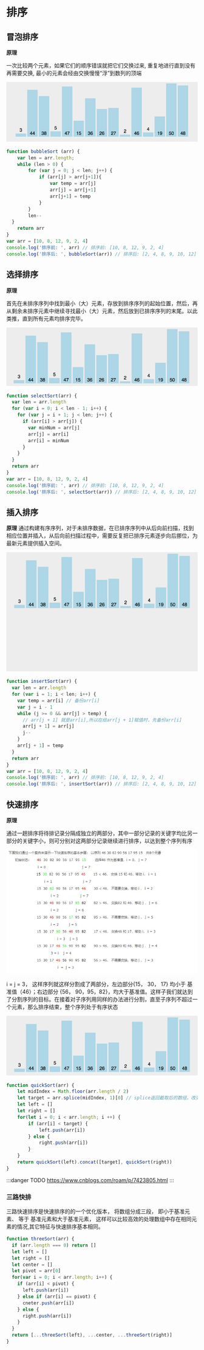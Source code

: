 # 排序

## 冒泡排序

**原理**  

一次比较两个元素，如果它们的顺序错误就把它们交换过来, 重复地进行直到没有再需要交换, 最小的元素会经由交换慢慢“浮”到数列的顶端 

![An image](https://github.com/MY729/BLOG/raw/gh-pages/img/算法/冒泡排序.gif)

```js
function bubbleSort (arr) {
	var len = arr.length;
	while (len > 0) {
		for (var j = 0; j < len; j++) {
			if (arr[j] > arr[j+1]){
				var temp = arr[j]
				arr[j] = arr[j+1]
				arr[j+1] = temp
			}
		}
		len--
  }
	return arr
}
var arr = [10, 8, 12, 9, 2, 4]
console.log('排序前: ', arr) // 排序前: [10, 8, 12, 9, 2, 4]
console.log('排序后: ', bubbleSort(arr)) // 排序后: [2, 4, 8, 9, 10, 12]
```

## 选择排序

**原理**

首先在未排序序列中找到最小（大）元素，存放到排序序列的起始位置，然后，再从剩余未排序元素中继续寻找最小（大）元素，然后放到已排序序列的末尾。以此类推，直到所有元素均排序完毕。

![An image](https://github.com/MY729/BLOG/raw/gh-pages/img/算法/选择排序.gif)  

```js
function selectSort(arr) {
  var len = arr.length
  for (var i = 0; i < len - 1; i++) {
    for (var j = i + 1; j < len; j++) {
      if (arr[i] > arr[j]) {
        var minNum = arr[j]
        arr[j] = arr[i]
        arr[i] = minNum
      }
    }
  }
  return arr
}
var arr = [10, 8, 12, 9, 2, 4]
console.log('排序前: ', arr) // 排序前: [10, 8, 12, 9, 2, 4]
console.log('排序后: ', selectSort(arr)) // 排序后: [2, 4, 8, 9, 10, 12]
```

## 插入排序

**原理**
通过构建有序序列，对于未排序数据，在已排序序列中从后向前扫描，找到相应位置并插入，从后向前扫描过程中，需要反复把已排序元素逐步向后挪位，为最新元素提供插入空间。

![An image](https://github.com/MY729/BLOG/raw/gh-pages/img/算法/插入排序.gif)

```js
function insertSort(arr) {
  var len = arr.length
  for (var i = 1; i < len; i++) {
    var temp = arr[i] // 备份arr[i]
    var j = i - 1
    while (j >= 0 && arr[j] > temp) {
      // arr[j + 1] 就是arr[i],所以在给arr[j + 1]赋值时，先备份arr[i]
      arr[j + 1] = arr[j]
      j--
    }
    arr[j + 1] = temp
  }
  return arr
}
var arr = [10, 8, 12, 9, 2, 4]
console.log('排序前: ', arr) // 排序前: [10, 8, 12, 9, 2, 4]
console.log('排序后: ', insertSort(arr)) // 排序后: [2, 4, 8, 9, 10, 12]
```

## 快速排序

**原理**

通过一趟排序将待排记录分隔成独立的两部分，其中一部分记录的关键字均比另一部分的关键字小，则可分别对这两部分记录继续进行排序，以达到整个序列有序

![An image](https://github.com/MY729/BLOG/raw/gh-pages/img/算法/快速排序.jpg)

i = j = 3， 这样序列就这样分割成了两部分，左边部分{15， 30， 17} 均小于 基准值（46）；右边部分 {56， 90，95，82}，均大于基准值。这样子我们就达到了分割序列的目标。在接着对子序列用同样的办法进行分割，直至子序列不超过一个元素，那么排序结束，整个序列处于有序状态

![An image](https://github.com/MY729/BLOG/raw/gh-pages/img/算法/快速排序.gif)

```js
function quickSort(arr) {
    let midIndex = Math.floor(arr.length / 2)
    let target = arr.splice(midIndex, 1)[0] // splice返回截取后的数组，改变原数组
    let left = []
    let right = []
    for(let i = 0; i < arr.length; i ++) {
        if (arr[i] < target) {
            left.push(arr[i])
        } else {
            right.push(arr[i])
        }
    }
    return quickSort(left).concat([target], quickSort(right))
}
```

:::danger TODO
https://www.cnblogs.com/roam/p/7423805.html
:::


### 三路快排

三路快速排序是快速排序的的一个优化版本， 将数组分成三段， 即小于基准元素、 等于 基准元素和大于基准元素， 这样可以比较高效的处理数组中存在相同元素的情况,其它特征与快速排序基本相同。

```js
function threeSort(arr) {
  if (arr.length === 0) return []
  let left = []
  let right = []
  let center = []
  let pivot = arr[0]
  for(var i = 0; i < arr.length; i++) {
    if (arr[i] < pivot) {
      left.push(arr[i])
    } else if (arr[i] == pivot) {
      cneter.push(arr[i])
    } else {
      right.push(arr[i])
    }
  }
  return [...threeSort(left), ...center, ...threeSort(right)]
}